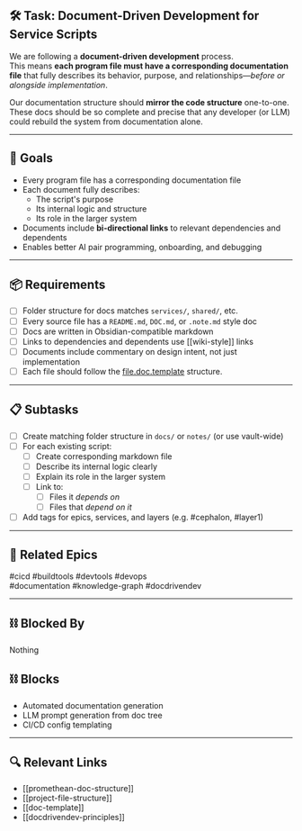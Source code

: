 ## 🛠️ Task: Document-Driven Development for Service Scripts

We are following a **document-driven development** process.  
This means **each program file must have a corresponding documentation file** that fully describes its behavior, purpose, and relationships—*before or alongside implementation*.

Our documentation structure should **mirror the code structure** one-to-one.  
These docs should be so complete and precise that any developer (or LLM) could rebuild the system from documentation alone.

---

## 🎯 Goals

- Every program file has a corresponding documentation file
- Each document fully describes:
  - The script's purpose
  - Its internal logic and structure
  - Its role in the larger system
- Documents include **bi-directional links** to relevant dependencies and dependents
- Enables better AI pair programming, onboarding, and debugging

---

## 📦 Requirements

- [ ] Folder structure for docs matches `services/`, `shared/`, etc.
- [ ] Every source file has a `README.md`, `DOC.md`, or `.note.md` style doc
- [ ] Docs are written in Obsidian-compatible markdown
- [ ] Links to dependencies and dependents use [[wiki-style]] links
- [ ] Documents include commentary on design intent, not just implementation
- [ ] Each file should follow the [file.doc.template](file.doc.template.md) structure.

---

## 📋 Subtasks

- [ ] Create matching folder structure in `docs/` or `notes/` (or use vault-wide)
- [ ] For each existing script:
  - [ ] Create corresponding markdown file
  - [ ] Describe its internal logic clearly
  - [ ] Explain its role in the larger system
  - [ ] Link to:
    - [ ] Files it *depends on*
    - [ ] Files that *depend on it*
- [ ] Add tags for epics, services, and layers (e.g. #cephalon, #layer1)

---

## 🔗 Related Epics

#cicd #buildtools #devtools #devops  
#documentation #knowledge-graph #docdrivendev

---

## ⛓️ Blocked By

Nothing

## ⛓️ Blocks

- Automated documentation generation
- LLM prompt generation from doc tree
- CI/CD config templating

---

## 🔍 Relevant Links

- [[promethean-doc-structure]]
- [[project-file-structure]]
- [[doc-template]]
- [[docdrivendev-principles]]
